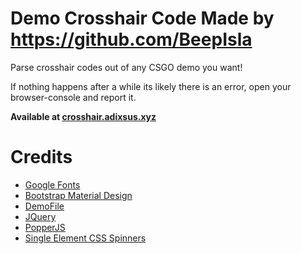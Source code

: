 # Demo Crosshair Code Made by https://github.com/BeepIsla

Parse crosshair codes out of any CSGO demo you want!

If nothing happens after a while its likely there is an error, open your browser-console and report it.

**Available at [crosshair.adixsus.xyz](https://crosshair.adixsus.xyz/)**

# Credits

- [Google Fonts](https://fonts.google.com/)
- [Bootstrap Material Design](https://fezvrasta.github.io/bootstrap-material-design/)
- [DemoFile](https://saul.github.io/demofile/)
- [JQuery](https://jquery.com/)
- [PopperJS](https://popper.js.org/)
- [Single Element CSS Spinners](https://projects.lukehaas.me/css-loaders/)
